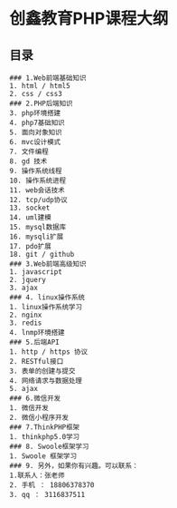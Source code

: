 # 	创鑫教育PHP课程大纲

##	目录

 	### 1.Web前端基础知识
    1. html / html5
    2. css / css3
 	### 2.PHP后端知识
    3. php环境搭建
    4. php7基础知识
    5. 面向对象知识
    6. mvc设计模式
    7. 文件编程
    8. gd 技术
    9. 操作系统线程
    10. 操作系统进程
    11. web会话技术
    12. tcp/udp协议
    13. socket
    14. uml建模
    15. mysql数据库
    16. mysqli扩展
    17. pdo扩展
    18. git / github
    ### 3.Web前端高级知识
    1. javascript
    2. jquery
    3. ajax
    ### 4. linux操作系统
    1. linux操作系统学习
    2. nginx
    3. redis
    4. lnmp环境搭建
    ### 5.后端API
    1. http / https 协议
    2. RESTful接口
    3. 表单的创建与提交
    4. 网络请求与数据处理
    5. ajax
    ### 6.微信开发
    1. 微信开发
    2. 微信小程序开发
    ### 7.ThinkPHP框架
    1. thinkphp5.0学习
    ### 8. Swoole框架学习
    1. Swoole 框架学习
    ### 9. 另外，如果你有兴趣。可以联系：
    1.联系人：张老师
    2. 手机 ： 18806378370
    3. qq ： 3116837511 
